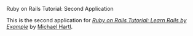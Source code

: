 Ruby on Rails Tutorial: Second Application

This is the second application for [*Ruby on Rails Tutorial: Learn Rails by Example*](http://railstutorial.org/) by [Michael Hartl](http://michaelhartl.com/).
